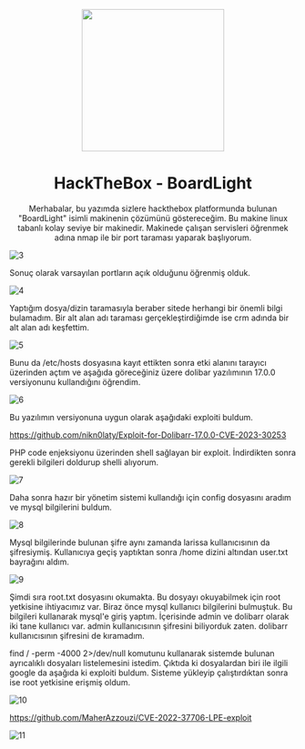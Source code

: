 <p align="center"><img width="250px" src="https://labs.hackthebox.com/storage/avatars/7768afed979c9abe917b0c20df49ceb8.png"></p>
<h1 align="center">HackTheBox - BoardLight</h1>

<p align="center">Merhabalar, bu yazımda sizlere hackthebox platformunda bulunan "BoardLight" isimli makinenin çözümünü göstereceğim. Bu makine linux tabanlı kolay seviye bir makinedir. Makinede çalışan servisleri öğrenmek adına nmap ile bir port taraması yaparak başlıyorum.</p>

![3](https://github.com/Johnql7/writeups/assets/165813191/2d1573fa-e2b5-40ad-b05f-3d9d41bd0dc5)

Sonuç olarak varsayılan portların açık olduğunu öğrenmiş olduk.

![4](https://github.com/Johnql7/writeups/assets/165813191/fd95b3cc-a9ae-4515-bf54-7165478b73dd)

Yaptığım dosya/dizin taramasıyla beraber sitede herhangi bir önemli bilgi bulamadım. Bir alt alan adı taraması gerçekleştirdiğimde ise crm adında bir alt alan adı keşfettim.

![5](https://github.com/Johnql7/writeups/assets/165813191/fddf0ece-106f-4722-8e2f-48845ccb0bd9)

Bunu da /etc/hosts dosyasına kayıt ettikten sonra etki alanını tarayıcı üzerinden açtım ve aşağıda göreceğiniz üzere dolibar yazılımının 17.0.0 versiyonunu kullandığını öğrendim.

![6](https://github.com/Johnql7/writeups/assets/165813191/e4c4d1d0-88ff-4a29-8a4f-860454e14af5)

Bu yazılımın versiyonuna uygun olarak aşağıdaki exploiti buldum.

https://github.com/nikn0laty/Exploit-for-Dolibarr-17.0.0-CVE-2023-30253

PHP code enjeksiyonu üzerinden shell sağlayan bir exploit. İndirdikten sonra gerekli bilgileri doldurup shelli alıyorum.

![7](https://github.com/Johnql7/writeups/assets/165813191/b961e224-4e00-42fc-9da4-5a5ea700d6fb)

Daha sonra hazır bir yönetim sistemi kullandığı için config dosyasını aradım ve mysql bilgilerini buldum.

![8](https://github.com/Johnql7/writeups/assets/165813191/cbe9296d-3655-4b9e-930b-909c132385ec)

Mysql bilgilerinde bulunan şifre aynı zamanda larissa kullanıcısının da şifresiymiş. Kullanıcıya geçiş yaptıktan sonra /home dizini altından user.txt bayrağını aldım.

![9](https://github.com/Johnql7/writeups/assets/165813191/6f789a68-2831-4261-a12f-15fab92de73e)

Şimdi sıra root.txt dosyasını okumakta. Bu dosyayı okuyabilmek için root yetkisine ihtiyacımız var. Biraz önce mysql kullanıcı bilgilerini bulmuştuk. Bu bilgileri kullanarak mysql'e giriş yaptım. İçerisinde admin ve dolibarr olarak iki tane kullanıcı var. admin kullanıcısının şifresini biliyorduk zaten. dolibarr kullanıcısının şifresini de kıramadım.

find / -perm -4000 2>/dev/null komutunu kullanarak sistemde bulunan ayrıcalıklı dosyaları listelemesini istedim. Çıktıda ki dosyalardan biri ile ilgili google da aşağıda ki exploiti buldum. Sisteme yükleyip çalıştırdıktan sonra ise root yetkisine erişmiş oldum.

![10](https://github.com/Johnql7/writeups/assets/165813191/de98170a-5f73-4daa-a79c-8583f5174fe0)

https://github.com/MaherAzzouzi/CVE-2022-37706-LPE-exploit

![11](https://github.com/Johnql7/writeups/assets/165813191/c94177da-eb50-443b-8b14-158f1d2fc696)
